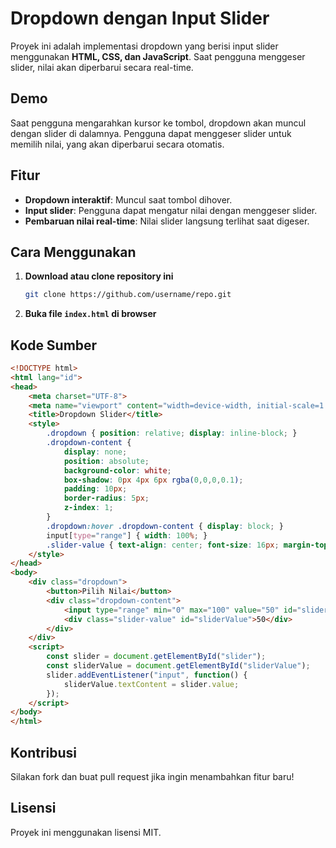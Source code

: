 # Dropdown dengan Input Slider

Proyek ini adalah implementasi dropdown yang berisi input slider menggunakan **HTML, CSS, dan JavaScript**. Saat pengguna menggeser slider, nilai akan diperbarui secara real-time.

## Demo

Saat pengguna mengarahkan kursor ke tombol, dropdown akan muncul dengan slider di dalamnya. Pengguna dapat menggeser slider untuk memilih nilai, yang akan diperbarui secara otomatis.

## Fitur
- **Dropdown interaktif**: Muncul saat tombol dihover.
- **Input slider**: Pengguna dapat mengatur nilai dengan menggeser slider.
- **Pembaruan nilai real-time**: Nilai slider langsung terlihat saat digeser.

## Cara Menggunakan
1. **Download atau clone repository ini**
   ```bash
   git clone https://github.com/username/repo.git
   ```
2. **Buka file `index.html` di browser**

## Kode Sumber
```html
<!DOCTYPE html>
<html lang="id">
<head>
    <meta charset="UTF-8">
    <meta name="viewport" content="width=device-width, initial-scale=1.0">
    <title>Dropdown Slider</title>
    <style>
        .dropdown { position: relative; display: inline-block; }
        .dropdown-content {
            display: none;
            position: absolute;
            background-color: white;
            box-shadow: 0px 4px 6px rgba(0,0,0,0.1);
            padding: 10px;
            border-radius: 5px;
            z-index: 1;
        }
        .dropdown:hover .dropdown-content { display: block; }
        input[type="range"] { width: 100%; }
        .slider-value { text-align: center; font-size: 16px; margin-top: 5px; }
    </style>
</head>
<body>
    <div class="dropdown">
        <button>Pilih Nilai</button>
        <div class="dropdown-content">
            <input type="range" min="0" max="100" value="50" id="slider">
            <div class="slider-value" id="sliderValue">50</div>
        </div>
    </div>
    <script>
        const slider = document.getElementById("slider");
        const sliderValue = document.getElementById("sliderValue");
        slider.addEventListener("input", function() {
            sliderValue.textContent = slider.value;
        });
    </script>
</body>
</html>
```

## Kontribusi
Silakan fork dan buat pull request jika ingin menambahkan fitur baru!

## Lisensi
Proyek ini menggunakan lisensi MIT.

